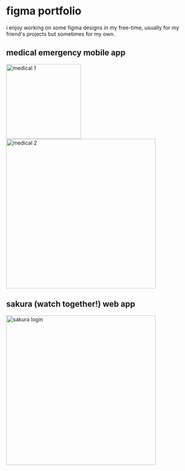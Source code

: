 # figma portfolio

i enjoy working on some figma designs in my free-time, usually for my friend's projects but sometimes for my own.


## medical emergency mobile app

<img src="https://github.com/subrami/figma-portfolio/blob/main/medical.png?raw=true" alt="medical 1" width="200"/>  <img src="https://github.com/subrami/figma-portfolio/blob/main/medical%20(1).png" alt="medical 2" width="400"/>



## sakura (watch together!) web app
<img src="https://github.com/subrami/figma-portfolio/blob/main/Sakura%20Prototype%20-%20Login.png" alt="sakura login" width="400"/>
